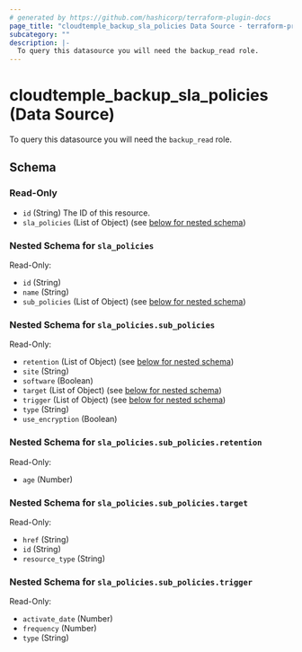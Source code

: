 ```yaml
---
# generated by https://github.com/hashicorp/terraform-plugin-docs
page_title: "cloudtemple_backup_sla_policies Data Source - terraform-provider-cloudtemple"
subcategory: ""
description: |-
  To query this datasource you will need the backup_read role.
---
```


# cloudtemple_backup_sla_policies (Data Source)

To query this datasource you will need the `backup_read` role.



<!-- schema generated by tfplugindocs -->
## Schema

### Read-Only

- `id` (String) The ID of this resource.
- `sla_policies` (List of Object) (see [below for nested schema](#nestedatt--sla_policies))

<a id="nestedatt--sla_policies"></a>
### Nested Schema for `sla_policies`

Read-Only:

- `id` (String)
- `name` (String)
- `sub_policies` (List of Object) (see [below for nested schema](#nestedobjatt--sla_policies--sub_policies))

<a id="nestedobjatt--sla_policies--sub_policies"></a>
### Nested Schema for `sla_policies.sub_policies`

Read-Only:

- `retention` (List of Object) (see [below for nested schema](#nestedobjatt--sla_policies--sub_policies--retention))
- `site` (String)
- `software` (Boolean)
- `target` (List of Object) (see [below for nested schema](#nestedobjatt--sla_policies--sub_policies--target))
- `trigger` (List of Object) (see [below for nested schema](#nestedobjatt--sla_policies--sub_policies--trigger))
- `type` (String)
- `use_encryption` (Boolean)

<a id="nestedobjatt--sla_policies--sub_policies--retention"></a>
### Nested Schema for `sla_policies.sub_policies.retention`

Read-Only:

- `age` (Number)


<a id="nestedobjatt--sla_policies--sub_policies--target"></a>
### Nested Schema for `sla_policies.sub_policies.target`

Read-Only:

- `href` (String)
- `id` (String)
- `resource_type` (String)


<a id="nestedobjatt--sla_policies--sub_policies--trigger"></a>
### Nested Schema for `sla_policies.sub_policies.trigger`

Read-Only:

- `activate_date` (Number)
- `frequency` (Number)
- `type` (String)


